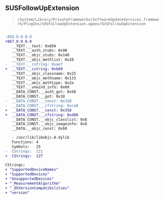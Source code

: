 ## SUSFollowUpExtension

> `/System/Library/PrivateFrameworks/SoftwareUpdateServices.framework/PlugIns/SUSFollowUpExtension.appex/SUSFollowUpExtension`

```diff

-858.0.0.0.0
+867.0.0.0.0
   __TEXT.__text: 0x694
   __TEXT.__auth_stubs: 0x90
   __TEXT.__objc_stubs: 0x140
   __TEXT.__objc_methlist: 0x20
-  __TEXT.__cstring: 0xaef
+  __TEXT.__cstring: 0xb60
   __TEXT.__objc_classname: 0x25
   __TEXT.__objc_methname: 0x133
   __TEXT.__objc_methtype: 0x2e
   __TEXT.__unwind_info: 0x60
   __DATA_CONST.__auth_got: 0x50
   __DATA_CONST.__got: 0x38
-  __DATA_CONST.__const: 0x328
-  __DATA_CONST.__cfstring: 0xca0
+  __DATA_CONST.__const: 0x358
+  __DATA_CONST.__cfstring: 0xd60
   __DATA_CONST.__objc_classlist: 0x8
   __DATA_CONST.__objc_imageinfo: 0x8
   __DATA.__objc_const: 0xb8

   - /usr/lib/libobjc.A.dylib
   Functions: 4
   Symbols:   25
-  CStrings:  121
+  CStrings:  127
 
CStrings:
+ "SupportedDeviceNames"
+ "SupportedDevices"
+ "UnsupportedDevices"
+ "_MeasurementAlgorithm"
+ "_OSVersionCompatibilities"
+ "version"

```
